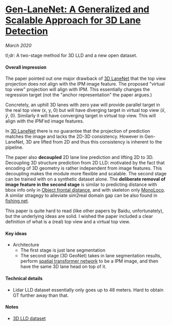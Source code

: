 # [Gen-LaneNet: A Generalized and Scalable Approach for 3D Lane Detection](https://arxiv.org/abs/2003.10656)

_March 2020_

tl;dr: A two-stage method for 3D LLD and a new open dataset.

#### Overall impression
The paper pointed out one major drawback of [3D LaneNet](3d_lanenet.md) that the top view projection does not align with the IPM image feature. The proposed "virtual top view" projection will align with IPM. This essentially changes the regression target (not the "anchor representation" the paper argues.)

Concretely, an uphill 3D lanes with zero yaw will provide parallel target in the real top view (x, y, 0) but will have diverging target in virtual top view  ($\bar{x}$, $\bar{y}$, $0$). Similarly it will have converging target in virtual top view. This will align with the IPM'ed image features. 

In [3D LaneNet](3d_lanenet.md) there is no guarantee that the projection of prediction matches the image and lacks the 2D-3D consistency. However in Gen-LaneNet, 3D are lifted from 2D and thus this consistency is inherent to the pipeline.

The paper also **decoupled** 2D lane line prediction and lifting 2D to 3D. Decoupling 3D structure prediction from 2D LLD: motivated by the fact that encoding of 3D geometry is rather independent from image features. This decoupling makes the module more flexible and scalable. The second stage can be trained with on a synthetic dataset alone. The **deliberate removal of image feature in the second stage** is similar to predicting distance with bbox info only in [Object frontal distance](obj_dist_iccv2019.md), and with skeleton only [MonoLoco](monoloco.md). A similar stragegy to alleviate sim2real domain gap can be also found in [fishing net](fishing_net.md).

This paper is quite hard to read (like other papers by Baidu, unfortunately), but the underlying ideas are solid. I wished the paper included a clear definition of what is a (real) top view  and a virtual top view.

#### Key ideas
- Architecture
	- The first stage is just lane segmentation
	- The second stage (3D GeoNet) takes in lane segmentation results, perform [spatial transformer network](stn.md) to be a IPM image, and then have the same 3D lane head on top of it. 

#### Technical details
- Lidar LLD dataset essentially only goes up to 48 meters. Hard to obtain GT further away than that. 

#### Notes
- [3D LLD dataset](https://github.com/yuliangguo/3D_Lane_Synthetic_Dataset)
